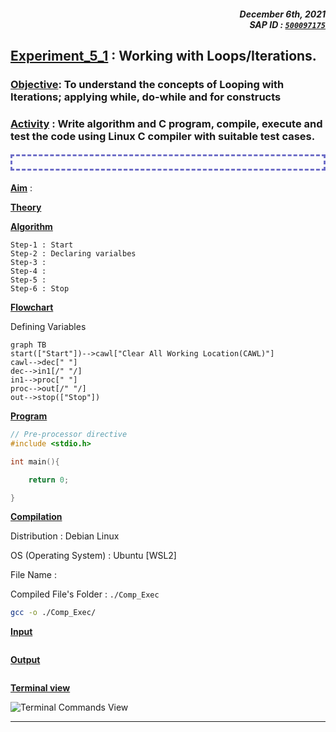 <h5 align="right">December 6th, 2021<br/>SAP ID : <code style="-webkit-user-select: none; -khtml-user-select: none; -moz-user-select: none; -ms-user-select: none; -o-user-select: none; user-select: none;"><a href="https://atiq-ur-rehaman.netlify.app/#about" >500097175</a></code> </h5>

## <u>Experiment_5_1</u> : Working with Loops/Iterations. 

### <u>Objective</u>: To understand the concepts of Looping with Iterations; applying while, do-while and for constructs

### <u>Activity</u> : Write algorithm and C program, compile, execute and test the code using Linux C compiler with suitable test cases.

<h4 style="border: 3px; border-color: #6f6fc8; border-style: dashed; padding:10px;"></h4>


**<u>Aim</u>** : 

**<u>Theory</u>**

**<u>Algorithm</u>**

```algo
Step-1 : Start
Step-2 : Declaring varialbes 
Step-3 : 
Step-4 :
Step-5 : 
Step-6 : Stop
```


**<u>Flowchart</u>**

Defining Variables


```mermaid
graph TB
start(["Start"])-->cawl["Clear All Working Location(CAWL)"]
cawl-->dec[" "]
dec-->in1[/" "/]
in1-->proc[" "]
proc-->out[/" "/]
out-->stop(["Stop"])
```

**<u>Program</u>**

```c
// Pre-processor directive
#include <stdio.h>

int main(){

    return 0;

}
```

**<u>Compilation</u>**

Distribution : Debian Linux

OS (Operating System) : Ubuntu \[WSL2\]

File Name : ` `

Compiled File's Folder :  `./Comp_Exec`

```sh
gcc -o ./Comp_Exec/ 
```

**<u>Input</u>**

```sh
```

**<u>Output</u>**

```sh
```

**<u>Terminal view</u>**

![Terminal Commands View](../../../assets/images/ppl_lab/)

---

